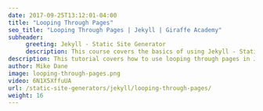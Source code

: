 ```yaml
---
date: 2017-09-25T13:12:01-04:00
title: "Looping Through Pages"
seo_title: "Looping Through Pages | Jekyll | Giraffe Academy"
subheader:
     greeting: Jekyll - Static Site Generator
     description: This course covers the basics of using Jekyll - Static Site Generator. Work your way through the videos and we'll teach you everything you need to know to create a professional and scalable website or blog!
description: This tutorial covers how to use looping through pages in Jekyll -  Static Site Generator.
author: Mike Dane
image: looping-through-pages.png
video: 6N1X5XffuUA
url: /static-site-generators/jekyll/looping-through-pages/
weight: 16
---
```

